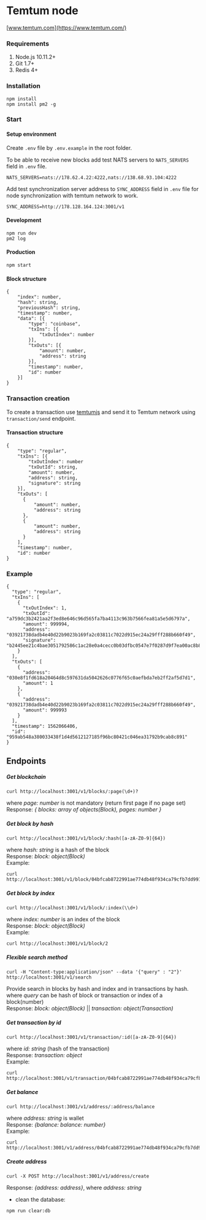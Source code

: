 # Temtum node

[www.temtum.com](https://www.temtum.com/)

### Requirements
1. Node.js 10.11.2+
2. Git 1.7+
3. Redis 4+

### Installation

```
npm install
npm install pm2 -g
```

### Start

#### Setup environment
Create ```.env``` file by ```.env.example``` in the root folder.

To be able to receive new blocks add test NATS servers to ```NATS_SERVERS``` field in ```.env``` file.

```
NATS_SERVERS=nats://178.62.4.22:4222,nats://138.68.93.104:4222
```

Add test synchronization server address to ```SYNC_ADDRESS``` field in ```.env``` file for node synchronization with temtum network to work.

```
SYNC_ADDRESS=http://178.128.164.124:3001/v1
```

#### Development
```
npm run dev
pm2 log
```

#### Production
```
npm start
```

#### Block structure
```
{
    "index": number,
    "hash": string,
    "previousHash": string,
    "timestamp": number,
    "data": [{
        "type": "coinbase",
        "txIns": [{
            "txOutIndex": number
        }],
        "txOuts": [{
            "amount": number,
            "address": string
        }],
        "timestamp": number,
        "id": number
    }]
}
```
### Transaction creation
To create a transaction use [temtumjs](https://github.com/temtum/temtumjs) and send it to Temtum network using ```transaction/send``` endpoint.

#### Transaction structure
```
{
    "type": "regular",
    "txIns": [{
        "txOutIndex": number
        "txOutId": string,
        "amount": number,
        "address": string,
        "signature": string
    }],
    "txOuts": [
      {
          "amount": number,
          "address": string
      },
      {
          "amount": number,
          "address": string
      }
    ],
    "timestamp": number,
    "id": number
}
```
### Example
```
{
  "type": "regular",
  "txIns": [
    {
      "txOutIndex": 1,
      "txOutId": "a759dc3b2421aa2f3ed8e646c96d565fa7ba4113c963b7566fea81a5e5d6797a",
      "amount": 999994,
      "address": "03921738dadb4e40d22b9023b169fa2c03811c7022d915ec24a29fff288b660f49",
      "signature": "b2445ee21c4bae3051792586c1ac28e0a4cecc0b03dfbc0547e7f0287d9f7ea00ac8b870899d981bc8a095d8da0c44d7be2a9529d73d4570db73d8029b001da2"
    }
  ],
  "txOuts": [
    {
      "address": "030e8f1fd618a20464d8c597631da5042626c0776f65c0aefbda7eb2ff2af5d7d1",
      "amount": 1
    },
    {
      "address": "03921738dadb4e40d22b9023b169fa2c03811c7022d915ec24a29fff288b660f49",
      "amount": 999993
    }
  ],
  "timestamp": 1562066406,
  "id": "959ab548a380033438f1d4d5612127185f96bc80421c046ea31792b9cab8c891"
}
```

## Endpoints

##### Get blockchain
```
curl http://localhost:3001/v1/blocks/:page(\d+)?
```
where *page: number* is not mandatory (return first page if no page set)\
Response: *{ blocks: array of objects(Block), pages: number }*

##### Get block by hash
```
curl http://localhost:3001/v1/block/:hash([a-zA-Z0-9]{64})
```
where *hash: string* is a hash of the block\
Response: *block: object(Block)*\
Example:
```
curl http://localhost:3001/v1/block/04bfcab8722991ae774db48f934ca79cfb7dd991229153b9f732ba5334aafcd8e7266e47076996b55a14bf9913ee3145ce0cfc1372ada8ada74bd287450313534b
```

##### Get block by index
```
curl http://localhost:3001/v1/block/:index(\\d+)
```
where *index: number* is an index of the block\
Response: *block: object(Block)*\
Example:
```
curl http://localhost:3001/v1/block/2
```

##### Flexible search method
```
curl -H "Content-type:application/json" --data '{"query" : "2"}' http://localhost:3001/v1/search
```
Provide search in blocks by hash and index and in transactions by hash.\
where *query* can be hash of block or transaction or index of a block(number)\
Response: *block: object(Block)* || *transaction: object(Transaction)*

##### Get transaction by id
```
curl http://localhost:3001/v1/transaction/:id([a-zA-Z0-9]{64})
```
where *id: string* (hash of the transaction)\
Response: *transaction: object*\
Example:
```
curl http://localhost:3001/v1/transaction/04bfcab8722991ae774db48f934ca79cfb7dd991229153b9f732ba5334aafcd8e7266e47076996b55a14bf9913ee3145ce0cfc1372ada8ada74bd287450313534b
```

##### Get balance
```
curl http://localhost:3001/v1/address/:address/balance
```
where *address: string* is wallet\
Response: *{balance: balance: number}*\
Example:
```
curl http://localhost:3001/v1/address/04bfcab8722991ae774db48f934ca79cfb7dd991229153b9f732ba5334aafcd8e7266e47076996b55a14bf9913ee3145ce0cfc1372ada8ada74bd287450313534b/balance
```

##### Create address

```
curl -X POST http://localhost:3001/v1/address/create
```
Response: *{address: address}*, where *address: string*

- clean the database:
```
npm run clear:db
```
